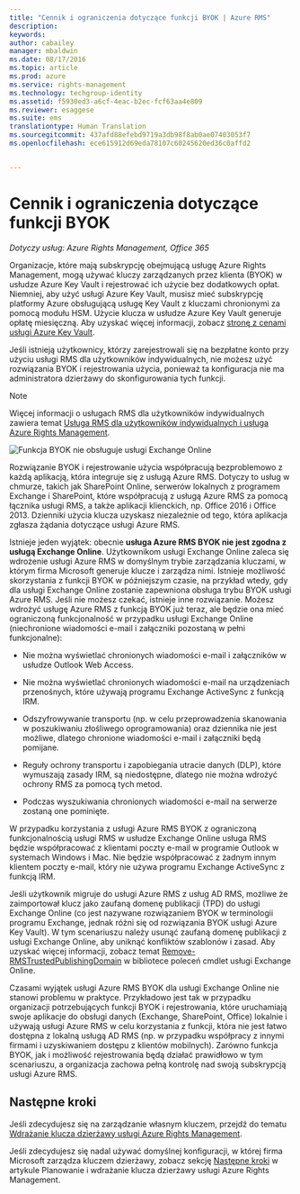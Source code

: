 ```yaml
---
title: "Cennik i ograniczenia dotyczące funkcji BYOK | Azure RMS"
description: 
keywords: 
author: cabailey
manager: mbaldwin
ms.date: 08/17/2016
ms.topic: article
ms.prod: azure
ms.service: rights-management
ms.technology: techgroup-identity
ms.assetid: f5930ed3-a6cf-4eac-b2ec-fcf63aa4e809
ms.reviewer: esaggese
ms.suite: ems
translationtype: Human Translation
ms.sourcegitcommit: 437afd88efebd9719a3db98f8ab0ae07403053f7
ms.openlocfilehash: ece615912d69eda78107c60245620ed36c0affd2


---
```


# Cennik i ograniczenia dotyczące funkcji BYOK

*Dotyczy usług: Azure Rights Management, Office 365*


Organizacje, które mają subskrypcję obejmującą usługę Azure Rights Management, mogą używać kluczy zarządzanych przez klienta (BYOK) w usłudze Azure Key Vault i rejestrować ich użycie bez dodatkowych opłat. Niemniej, aby użyć usługi Azure Key Vault, musisz mieć subskrypcję platformy Azure obsługującą usługę Key Vault z kluczami chronionymi za pomocą modułu HSM. Użycie klucza w usłudze Azure Key Vault generuje opłatę miesięczną. Aby uzyskać więcej informacji, zobacz [stronę z cenami usługi Azure Key Vault](https://azure.microsoft.com/en-us/pricing/details/key-vault/).

Jeśli istnieją użytkownicy, którzy zarejestrowali się na bezpłatne konto przy użyciu usługi RMS dla użytkowników indywidualnych, nie możesz użyć rozwiązania BYOK i rejestrowania użycia, ponieważ ta konfiguracja nie ma administratora dzierżawy do skonfigurowania tych funkcji.


> [!NOTE]
> Więcej informacji o usługach RMS dla użytkowników indywidualnych zawiera temat [Usługa RMS dla użytkowników indywidualnych i usługa Azure Rights Management](../understand-explore/rms-for-individuals.md).

![Funkcja BYOK nie obsługuje usługi Exchange Online](../media/RMS_BYOK_noExchange.png)

Rozwiązanie BYOK i rejestrowanie użycia współpracują bezproblemowo z każdą aplikacją, która integruje się z usługą Azure RMS. Dotyczy to usług w chmurze, takich jak SharePoint Online, serwerów lokalnych z programem Exchange i SharePoint, które współpracują z usługą Azure RMS za pomocą łącznika usługi RMS, a także aplikacji klienckich, np. Office 2016 i Office 2013. Dzienniki użycia klucza uzyskasz niezależnie od tego, która aplikacja zgłasza żądania dotyczące usługi Azure RMS.

Istnieje jeden wyjątek: obecnie **usługa Azure RMS BYOK nie jest zgodna z usługą Exchange Online**. Użytkownikom usługi Exchange Online zaleca się wdrożenie usługi Azure RMS w domyślnym trybie zarządzania kluczami, w którym firma Microsoft generuje klucze i zarządza nimi. Istnieje możliwość skorzystania z funkcji BYOK w późniejszym czasie, na przykład wtedy, gdy dla usługi Exchange Online zostanie zapewniona obsługa trybu BYOK usługi Azure RMS. Jeśli nie możesz czekać, istnieje inne rozwiązanie. Możesz wdrożyć usługę Azure RMS z funkcją BYOK już teraz, ale będzie ona mieć ograniczoną funkcjonalność w przypadku usługi Exchange Online (niechronione wiadomości e-mail i załączniki pozostaną w pełni funkcjonalne):

-   Nie można wyświetlać chronionych wiadomości e-mail i załączników w usłudze Outlook Web Access.

-   Nie można wyświetlać chronionych wiadomości e-mail na urządzeniach przenośnych, które używają programu Exchange ActiveSync z funkcją IRM.

-   Odszyfrowywanie transportu (np. w celu przeprowadzenia skanowania w poszukiwaniu złośliwego oprogramowania) oraz dziennika nie jest możliwe, dlatego chronione wiadomości e-mail i załączniki będą pomijane.

-   Reguły ochrony transportu i zapobiegania utracie danych (DLP), które wymuszają zasady IRM, są niedostępne, dlatego nie można wdrożyć ochrony RMS za pomocą tych metod.

-   Podczas wyszukiwania chronionych wiadomości e-mail na serwerze zostaną one pominięte.

W przypadku korzystania z usługi Azure RMS BYOK z ograniczoną funkcjonalnością usługi RMS w usłudze Exchange Online usługa RMS będzie współpracować z klientami poczty e-mail w programie Outlook w systemach Windows i Mac. Nie będzie współpracować z żadnym innym klientem poczty e-mail, który nie używa programu Exchange ActiveSync z funkcją IRM.

Jeśli użytkownik migruje do usługi Azure RMS z usług AD RMS, możliwe że zaimportował klucz jako zaufaną domenę publikacji (TPD) do usługi Exchange Online (co jest nazywane rozwiązaniem BYOK w terminologii programu Exchange, jednak różni się od rozwiązania BYOK usługi Azure Key Vault). W tym scenariuszu należy usunąć zaufaną domenę publikacji z usługi Exchange Online, aby uniknąć konfliktów szablonów i zasad. Aby uzyskać więcej informacji, zobacz temat [Remove-RMSTrustedPublishingDomain](https://technet.microsoft.com/library/jj200720%28v=exchg.150%29.aspx) w bibliotece poleceń cmdlet usługi Exchange Online.

Czasami wyjątek usługi Azure RMS BYOK dla usługi Exchange Online nie stanowi problemu w praktyce. Przykładowo jest tak w przypadku organizacji potrzebujących funkcji BYOK i rejestrowania, które uruchamiają swoje aplikacje do obsługi danych (Exchange, SharePoint, Office) lokalnie i używają usługi Azure RMS w celu korzystania z funkcji, która nie jest łatwo dostępna z lokalną usługą AD RMS (np. w przypadku współpracy z innymi firmami i uzyskiwaniem dostępu z klientów mobilnych). Zarówno funkcja BYOK, jak i możliwość rejestrowania będą działać prawidłowo w tym scenariuszu, a organizacja zachowa pełną kontrolę nad swoją subskrypcją usługi Azure RMS.

## Następne kroki

Jeśli zdecydujesz się na zarządzanie własnym kluczem, przejdź do tematu [Wdrażanie klucza dzierżawy usługi Azure Rights Management](plan-implement-tenant-key.md#implementing-your-azure-rights-management-tenant-key).

Jeśli zdecydujesz się nadal używać domyślnej konfiguracji, w której firma Microsoft zarządza kluczem dzierżawy, zobacz sekcję [Następne kroki](plan-implement-tenant-key.md#next-steps) w artykule Planowanie i wdrażanie klucza dzierżawy usługi Azure Rights Management.




<!--HONumber=Aug16_HO3-->


